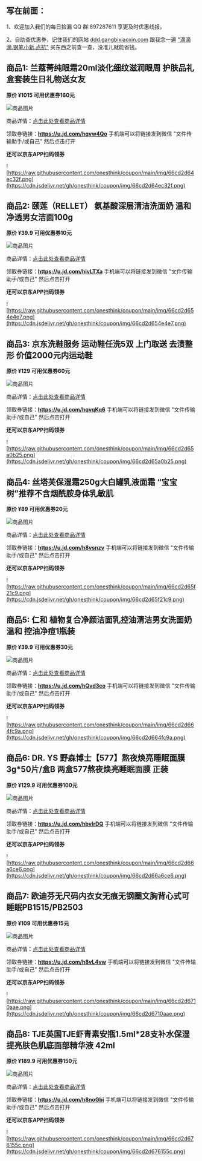 ## 写在前面：

1、欢迎加入我们的每日捡漏 QQ 群:897287611 享更及时优惠线报。

2、自助查优惠券，记住我们的网站 [ddd.gangbixiaoxin.com](https://ddd.gangbixiaoxin.com) 跟我念一遍 ["滴滴滴.钢笔小新.点抗"](https://ddd.gangbixiaoxin.com) 买东西之前查一查，没准儿就能省钱。

## 商品1: 兰蔻菁纯眼霜20ml淡化细纹滋润眼周 护肤品礼盒套装生日礼物送女友

**原价 ¥1015 可用优惠券160元**

![商品图片](http://img14.360buyimg.com/n1/jfs/t1/164957/10/40400/137957/6642d4f1Fc2144a5f/491832d3cfda6235.jpg)

商品详情：[点击此处查看商品详情](https://union-click.jd.com/jdc?e=1003156031&amp;p=JF8BAawJK1olXwICV11UC0IXBF8IGloVXAYKVFZVDk8nRzBQRQQlBENHFRxWFlVMWzBeTA9KQl1XSwwDVFVPRjtUBAJQAVsMFgQZBBFMeTtNWl18HnJcLCEdcRJeYw9WT1ltVGgAXVo6Uw1yAz8MaFt3J0cLDAFKSEdjeh9tbDhyGnB7IA4kazBUexpvaDlMLQR0JlcNahF3RxhtYwh3XHZJNBZVei9kd21_aVNnP18CFCg0XTtsYAxWb1lPPXFxPx4qfDxKVhZWQSxsKmVmDSYCcDJjZhtRYARjJFxnIwciX3sVdw54Sy5LKGNQJjstEit3ZRtAYT5DUQoyVW5eCUsQCmkPHVIQbTYCVG4OZhBCbTtMWR1JDk5SHAYIXXsWM28OGF4TXgUGVF5fCEonA2cPK4y45dOI5YvVsZ-Ji7ixvI6c4dKc3G5tOEgnA24JGVsRWgcAVG5tCEgnAF9WdVpGVABVBA4KZhcWUCwAGB9KMw8BUFdeAEgSM20JGlkXbTYyDgUnXA5WBQZLbwVtIkZ7DRc9aBVDARcBdVkcWWFZEjtdWE9kAw1yWlJNAjYCZA)

领取券链接：**https://u.jd.com/hqvw4Qo** 手机端可以将链接发到微信 "文件传输助手/或自己" 然后点击打开

**还可以京东APP扫码领券**

![https://raw.githubusercontent.com/onesthink/coupon/main/img/66cd2d64ec32f.png](https://cdn.jsdelivr.net/gh/onesthink/coupon/img/66cd2d64ec32f.png)

## 商品2: 颐莲（RELLET） 氨基酸深层清洁洗面奶 温和净透男女洁面100g

**原价 ¥39.9 可用优惠券10元**

![商品图片](http://img14.360buyimg.com/n1/jfs/t1/238273/27/17128/77434/66514e42Fecc22971/e0456a00d7afb1b6.jpg)

商品详情：[点击此处查看商品详情](https://union-click.jd.com/jdc?e=1003156031&amp;p=JF8BAdUJK1olXwICXV5YCEsQAl8PH1kRWAUDVF1dAHtTXDdWRGtMGENDFlVDFhBPXDlfTwQKBlMdBgABFhNSVzMXQh5JAAhADhpRQQNAeG8MEhhjA1lFNwkjTj1sBC98XztLMwQFURsVW0NhQRwPZwBUVWRkA0kdBDwVZw98eCxXKW92Nyk-QRxwcRR3bAFcGWNdDSEqVSxWZ21jZzthCxIBIzsCYyJuZykBfgN2InFbHQE9CjdPdAx3Xi9sPWR1HRcDcD58dQ1Sb11xFA5fAS42SCtudwhrUjMdKgRiMCc-fwt3XAdbYjh9WHF7CScpCShSdA1raCJxDxIBIylcfClgYBBWbyJxOH9xAR0leF8VdnsKbmt2BFkECD4KeC4RfXVLeztnJlxHHTwbBEcnAl8LGlsSVAAFUldYOHsXA19JdVsdXg8FZF9tCE0UBmkLGF8VWA8FVm5dAEwn1MKwztGkiI67gMDV3_Kw1ua0z8WdbTYyV25dCUoVA2sPGlkVbTYCV25eOBV5AjwPHg8UWQ9sCF8OS0MTXjZmElscWQALVVttCkoWAW04K2tcFVF5VFpUSz1JXChrTCVTK30FFCoZaBV5AWgNXhNGVXBAJ1khUwofYQlfK1sl)

领取券链接：**https://u.jd.com/hivLTXa** 手机端可以将链接发到微信 "文件传输助手/或自己" 然后点击打开

**还可以京东APP扫码领券**

![https://raw.githubusercontent.com/onesthink/coupon/main/img/66cd2d654e4e7.png](https://cdn.jsdelivr.net/gh/onesthink/coupon/img/66cd2d654e4e7.png)

## 商品3: 京东洗鞋服务 运动鞋任洗5双 上门取送 去渍整形 价值2000元内运动鞋

**原价 ¥129 可用优惠券60元**

![商品图片](http://img14.360buyimg.com/n1/jfs/t1/114841/8/24240/121358/62665ef2E508b1529/ea0713784ac0ec1a.jpg)

商品详情：[点击此处查看商品详情](https://union-click.jd.com/jdc?e=1003156031&amp;p=JF8BAacJK1olXwICXV1dCEMVCl8IGloUXgQLUl1dCEgnRzBQRQQlBENHFRxWFlVMWzBeTA9KQl1XSwwDVFVPRjtUBAJQAVsMFgQZBBkRQywBYQV1Jl9LDQBYQDliaglBQy5dA2gAVlk5DiJVVAdsGRlsOENiNVZKSEdjeh9tbChAGHBrBj0qayhVexpsSDlPPQRiJlYuahFFRw99Yzh3XFRJNCxUbS9jf218Q1JGP1x-Uz4CcC9sYAxLbARtP3JbMwIrbDxKVhZJRT9ONm1mVT4BcDJjZhtrbAViJFBhIwcIX3txWyhyHCZRG2MKJiYvWC5leg9JZiR1UQoyVW5eCUsQCmkPHVIQbTYCVG4LZksWAm4JElMSWAYyVW5dDkgSBWwLH1sSVAcFZF5VD3vArtfdkerA1b_WytaKsezCitPchdMlbTYBZF5cCUkXB2gJGVslbQYBZF1tViUWUGgNT1oRVGheVQ0eAE0VUAEBG1IRWw4LVG5fCUoVAV84KwkTHUULLgA9cxJeWjENUylgNGBLDCsVViUVAWhsHTJXCm5mVhwkbQ53Ymc4G2s)

领取券链接：**https://u.jd.com/hqvqKq6** 手机端可以将链接发到微信 "文件传输助手/或自己" 然后点击打开

**还可以京东APP扫码领券**

![https://raw.githubusercontent.com/onesthink/coupon/main/img/66cd2d65a0b25.png](https://cdn.jsdelivr.net/gh/onesthink/coupon/img/66cd2d65a0b25.png)

## 商品4: 丝塔芙保湿霜250g大白罐乳液面霜 “宝宝树”推荐不含烟酰胺身体乳敏肌

**原价 ¥89 可用优惠券20元**

![商品图片](http://img14.360buyimg.com/n1/jfs/t1/85233/6/44021/78688/669775ecF0917e755/792c72561e96b13f.jpg)

商品详情：[点击此处查看商品详情](https://union-click.jd.com/jdc?e=1003156031&amp;p=JF8BAbkJK1olXgADUlldCE8fA18IGloUWwYAV11fCE0nRzBQRQQlBENHFRxWFlVMWzBeTA9KQl1XSwwDVFVPRjtUBAJQAVsMFgQZBA5qeRx8chl2L1R6JzsefUJPWzRwYSlvNmgADQVfdQ9_QgtTa1MTHAAFKyJKSEdjeh9tbChuGnJdLD0qQShWexpvYjlMXAR0Jlc6ahF3Rw9TYzl3FGZJNxZUWy9ja21reVNiP1xXESoCfBhsYAxWbyJPOHFLARopCTxKVhZJWC9wOm1hNy4YcDJjZhtRZB9jNFRlIz06X3tzAjVacyZUD2VqTgxYbS5JBjRrWyFlUQoyVW5eCUsQCmkPHVIQbTYCVG4fZp6cjbuOt46c8dKS8YfmoJysp7itlIKQytK80l5tCXsXBWwNHVgWWQYLXFtfOEsfBF_ftuPA17fX3OeJlsPAusjdkufBw44yZG5eOEsWAm0IH1wUXwYyZF5eOEgnXQEJSF0WXQIFBjABCRhUC2ZIQDUcXgEGUV1dCHsVAm4KGWslbUN_Li0pYQl0cT1waD5WKA9aDAUlcjltaAEKQgAXIEJqFToGeEMRQmkPZCclXTY)

领取券链接：**https://u.jd.com/h8vsnzv** 手机端可以将链接发到微信 "文件传输助手/或自己" 然后点击打开

**还可以京东APP扫码领券**

![https://raw.githubusercontent.com/onesthink/coupon/main/img/66cd2d65f21c9.png](https://cdn.jsdelivr.net/gh/onesthink/coupon/img/66cd2d65f21c9.png)

## 商品5: 仁和 植物复合净颜洁面乳控油清洁男女洗面奶温和 控油净痘1瓶装

**原价 ¥39.9 可用优惠券30元**

![商品图片](http://img14.360buyimg.com/n1/jfs/t1/231269/9/7367/101322/6576bf1aFe2bc2bad/90c5a0d92c9bf6ba.jpg)

商品详情：[点击此处查看商品详情](https://union-click.jd.com/jdc?e=1003156031&amp;p=JF8BAdsJK1olXwICUVtZAUgWBV8IGloQVQABXVddD04XAF9MRANLAjZbERscSkAJHTRQRA1CCVkdDwtCWhVLHTdNTwcKBENeCVAfUg8bBD17Qh0WI3lqKlg_cBFOfB9_Xl1FHkFfOlwUWhBFdg5WRw1nG39-BAMCDFxXDxtxaz5hLk9DIFwLWzx0fC98YiNNOWJqEig_VT11Sg9OewBlP2FbJBcqakpzYW50Wy9nAHBgVSIbfBR8dRZ7fAxhJG5gIwc6TD1-Zw9zfCcTOE5hIjkCViNFZRNhbyhtVXFrKD4pCTsRdw1gcix2IQNiVgwNcTh8RhtAfC1hB2YFIBYpaj9PYCh8cglFKXV1CykkWi1sY3sKbk8XKDYBI0AfXRVxWgoNHFwSJhwHKQUjcjVBD2M4GmsWXAYFXVhaDkISM18IG2tUMwYDVVhUDkoUM244G10WWAABV1peCEISAV8IE1wliqu6gdTs3cOu1_GAzOKyiI--gMDVOHsnAF8IGloXXQIFVVxdOHsXAF8LKwV7XFUEVl8OX055X25bWFNFFl9sXV5bAE4WA2Y4GVoUXwQyZG5aWjhORWx2ZDNrW2R6DgcieDxSBT9LXAZ7X09QDwwoaRVLVR1OYidFAFkGZF5t)

领取券链接：**https://u.jd.com/hQvd3co** 手机端可以将链接发到微信 "文件传输助手/或自己" 然后点击打开

**还可以京东APP扫码领券**

![https://raw.githubusercontent.com/onesthink/coupon/main/img/66cd2d664fc9a.png](https://cdn.jsdelivr.net/gh/onesthink/coupon/img/66cd2d664fc9a.png)

## 商品6: DR. YS 野森博士【577】熬夜焕亮睡眠面膜3g*50片/盒B 两盒577熬夜焕亮睡眠面膜 正装

**原价 ¥129.9 可用优惠券100元**

![商品图片](http://img14.360buyimg.com/n1/jfs/t1/230858/29/17145/92540/662cab75Fe093277b/c7a2ef74cfbfdc15.png)

商品详情：[点击此处查看商品详情](https://union-click.jd.com/jdc?e=1003156031&amp;p=JF8BAdsJK1olXwICUlpfCU0XAF8IGlsUWAMEVV5aCkoVAV9MRANLAjZbERscSkAJHTRQRA1CCVkdDwtCWhVLHTdNTwcKBENeCVAfUg8bX2xJbQwUGnFVKAUrWzBjSwx3TwJ1VGZLOlwAQzkUdxMIbQJgNAVYXCEeVFxXDxtxazliLnFCIwEtaj9OaCt8RCdNOWJiEig_VTt1Sg9Oby5lDmFYPBc-ekpyYSZoWyx3AHZgVTYbazJscw9rbAxhJG5hIBc2STx-VQtzfCcTOE5hIjkCViNFZRNYewFqGmVrIDgpezBSdzBociJ2LkJ0LTo4fDhoQBhXaz52B3FCIzc-eDx1YCh8cg12Kk9LFyo0eCtsY3sKbk8XKDZYPCc_dTZhawphYTxBBlwGXRpeSgNBD2M4GmsWXAYFXVhaDkISM18IG2tUMwYEV1laAEMRM244G10WWAABV1peDE0fCl8IE1wliqu6gdTs3cOu1_GAzOKyiI--gMDVOHsnAF8IGloXXQIFVVxdOHsXAF8LKwV7XFULUwpZCBx5X25bWFNBXQ9sXV5aAU4XBGg4GVoUXwQyZG4BCwphVG5PbAxpBnBRLyoVazRDWg8BexJ7X1tJJl0pdEthWhphGAEdIkVeZF5t)

领取券链接：**https://u.jd.com/hbvIrDQ** 手机端可以将链接发到微信 "文件传输助手/或自己" 然后点击打开

**还可以京东APP扫码领券**

![https://raw.githubusercontent.com/onesthink/coupon/main/img/66cd2d66a6ce6.png](https://cdn.jsdelivr.net/gh/onesthink/coupon/img/66cd2d66a6ce6.png)

## 商品7: 欧迪芬无尺码内衣女无痕无钢圈文胸背心式可睡眠PB1515/PB2503

**原价 ¥109 可用优惠券15元**

![商品图片](http://img14.360buyimg.com/n1/jfs/t1/78952/34/26182/65880/66c80472F27a5cd73/3d111383cbb1bffc.jpg)

商品详情：[点击此处查看商品详情](https://union-click.jd.com/jdc?e=1003156031&amp;p=JF8BAacJK1olXwICXF9UCkMfBV8IGloUXQUKV1haAUMnRzBQRQQlBENHFRxWFlVMWzBeTA9KQl1XSwwDVFVPRjtUBAJQAVsMFgQZBC1vVTJuQR5BKn12VAgnWEhKUwsBQV1xKmgAJDwFcCNqCjtUQgRGNllSEAZKSEdjeh9tbCh2H3B7LDopUUtIexpsezlMDwRhNlcOahJRRw9DYzt3FG5JIxZUay9kUW1oU1NlP1x2XD4kXT1sYAxWb1ltNHFhMwErfDxKVhZJWjgXKWNlCVYDcDJjZhtRYB9iJHpgID06X3tJfxt4AQZiK2NQNlwhfClCBxV_QRBlUQoyVW5eCUsQCmkPHVIQbTYCVG4LZksWAm4JE1sWWQEyVW5dDkgSBWwLH1kUWQYDZF5VD3vArtfdkerA1b_WytaKsezCitPchdMlbTYBZF5cCUkXB2gJGVslbQYBZF1tViUWUGkLT1hCXGheVQ0eABJIRQEBGFwXVQ4HXG5fCUoVAV84Kz1tC1tkDhsJfzBjAzlyS1hIDWILDlg5fyUVcw1QYzNoVFJeDQEOYxRHRzc4G2s)

领取券链接：**https://u.jd.com/h8vL4vw** 手机端可以将链接发到微信 "文件传输助手/或自己" 然后点击打开

**还可以京东APP扫码领券**

![https://raw.githubusercontent.com/onesthink/coupon/main/img/66cd2d6710aae.png](https://cdn.jsdelivr.net/gh/onesthink/coupon/img/66cd2d6710aae.png)

## 商品8: TJE英国TJE虾青素安瓶1.5ml*28支补水保湿提亮肤色肌底面部精华液 42ml

**原价 ¥189.9 可用优惠券150元**

![商品图片](http://img14.360buyimg.com/n1/jfs/t1/187239/12/1278/389533/6090cfa5E650ce86f/26abfa72611f7c42.jpg)

商品详情：[点击此处查看商品详情](https://union-click.jd.com/jdc?e=1003156031&amp;p=JF8BAdsJK1olXwICXV1bDkkeB18IGloXXAQBXV5UDUMSAF9MRANLAjZbERscSkAJHTRQRA1CCVkdDwtCWhVLHTdNTwcKBENeCVAfUg8bBxR4HT9WD0dADFdcUAtkag91ejBiGk13OlwGUkNsWBhVew9KL3JAVCsfCFxXDxtxaz5iFGFHIFwLajJkdDB_ciNNOWJ-Ej0VUi11ShtObS5lP2FYKBc-aktgYW58WzhnB2NgHV8bfBRgdAxBeAxhJG5hLT02TD9uYwxzfCcTOE5hIjkCViNFZRB6bC9AGnIAKD4qbChLYG1scixhLkN0Jio5fBJ_BgxhbCx2OXFdNywlbDxlYCh8cg12KV9xFCk0cCtsY3sKbk8XKDZ4M10VDwx0SwxBSwNdPF9DCgRfcix3D2M4GmsWXAYFXVhaDkISM18IG2tUMwYCVFpaC0sRM244G10WWAABV1pfC0IVBV8IE1wliqu6gdTs3cOu1_GAzOKyiI--gMDVOHsnAF8IGloXXQIFVVxdOHsXAF8LKwV7XFUEVl5fCUp5X25bWFNOC0FsXV5bDEkeB284GVoUXwQyZG5ZczsRZyxaWhlNVAdaFC00aDZ2aBhPUC57X11YXCUGfxZ3VzB6bxkVKEQCZF5t)

领取券链接：**https://u.jd.com/h8noGbi** 手机端可以将链接发到微信 "文件传输助手/或自己" 然后点击打开

**还可以京东APP扫码领券**

![https://raw.githubusercontent.com/onesthink/coupon/main/img/66cd2d676155c.png](https://cdn.jsdelivr.net/gh/onesthink/coupon/img/66cd2d676155c.png)


